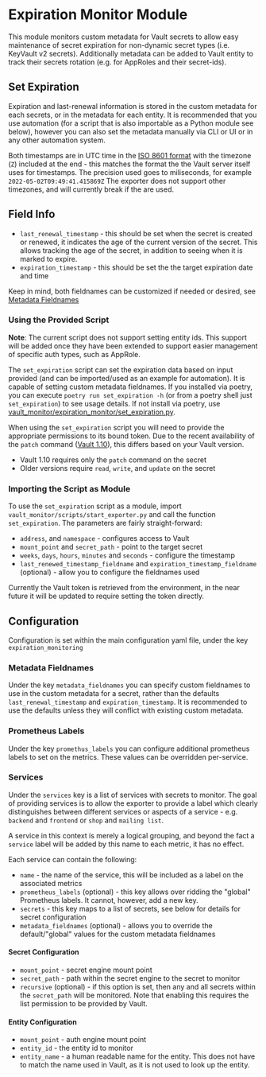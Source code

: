 # Expiration Monitor Module

This module monitors custom metadata for Vault secrets to allow easy maintenance of secret expiration for non-dynamic secret types (i.e. KeyVault v2 secrets).
Additionally metadata can be added to Vault entity to track their secrets rotation (e.g. for AppRoles and their secret-ids).

## Set Expiration

Expiration and last-renewal information is stored in the custom metadata for each secrets, or in the metadata for each entity.
It is recommended that you use automation (for a script that is also importable as a Python module see below), however you can also set the metadata manually via CLI or UI or in any other automation system.

Both timestamps are in UTC time in the [ISO 8601 format](https://www.w3.org/TR/NOTE-datetime-970915) with the timezone (`Z`) included at the end - this matches the format the the Vault server itself uses for timestamps.
The precision used goes to miliseconds, for example `2022-05-02T09:49:41.415869Z`
The exporter does not support other timezones, and will currently break if the are used.

## Field Info

* `last_renewal_timestamp` - this should be set when the secret is created or renewed, it indicates the age of the current version of the secret. This allows tracking the age of the secret, in addition to seeing when it is marked to expire.
* `expiration_timestamp` - this should be set the the target expiration date and time

Keep in mind, both fieldnames can be customized if needed or desired, see [Metadata Fieldnames](#metadata-fieldnames)

### Using the Provided Script

**Note**: The current script does not support setting entity ids.
This support will be added once they have been extended to support easier management of specific auth types, such as AppRole.

The `set_expiration` script can set the expiration data based on input provided (and can be imported/used as an example for automation).
It is capable of setting custom metadata fieldnames.
If you installed via poetry, you can execute `poetry run set_expiration -h` (or from a poetry shell just `set_expiration`) to see usage details.
If not install via poetry, use [vault_monitor/expiration_monitor/set_expiration.py](vault_monitor/expiration_monitor/set_expiration.py).

When using the `set_expiration` script you will need to provide the appropriate permissions to its bound token.
Due to the recent availability of the `patch` command ([Vault 1.10](https://www.vaultproject.io/docs/release-notes/1.10.0#kv-secrets-engine-v2-patch-operations)), this differs based on your Vault version.

* Vault 1.10 requires only the `patch` command on the secret
* Older versions require `read`, `write`, and `update` on the secret

### Importing the Script as Module

To use the `set_expiration` script as a module, import `vault_monitor/scripts/start_exporter.py` and call the function `set_expiration`.
The parameters are fairly straight-forward:

* `address`, and `namespace` - configures access to Vault
* `mount_point` and `secret_path` - point to the target secret
* `weeks`, `days`, `hours`, `minutes` and `seconds` - configure the timestamp
* `last_renewed_timestamp_fieldname` and `expiration_timestamp_fieldname` (optional) - allow you to configure the fieldnames used

Currently the Vault token is retrieved from the environment, in the near future it will be updated to require setting the token directly.

## Configuration

Configuration is set within the main configuration yaml file, under the key `expiration_monitoring`

### Metadata Fieldnames

Under the key `metadata_fieldnames` you can specify custom fieldnames to use in the custom metadata for a secret, rather than the defaults `last_renewal_timestamp` and `expiration_timestamp`.
It is recommended to use the defaults unless they will conflict with existing custom metadata.

### Prometheus Labels

Under the key `promethus_labels` you can configure additional prometheus labels to set on the metrics.
These values can be overridden per-service.

### Services

Under the `services` key is a list of services with secrets to monitor.
The goal of providing services is to allow the exporter to provide a label which clearly distinguishes between different services or aspects of a service - e.g. `backend` and `frontend` or `shop` and `mailing list`.

A service in this context is merely a logical grouping, and beyond the fact a `service` label will be added by this name to each metric, it has no effect.

Each service can contain the following:

* `name` - the name of the service, this will be included as a label on the associated metrics
* `prometheus_labels` (optional) - this key allows over ridding the "global" Prometheus labels. It cannot, however, add a new key.
* `secrets` - this key maps to a list of secrets, see below for details for secret configuration
* `metadata_fieldnames` (optional) - allows you to override the default/"global" values for the custom metadata fieldnames

#### Secret Configuration

* `mount_point` - secret engine mount point
* `secret_path` - path within the secret engine to the secret to monitor
* `recursive` (optional) - if this option is set, then any and all secrets within the `secret_path` will be monitored. Note that enabling this requires the list permission to be provided by Vault.

#### Entity Configuration

* `mount_point` - auth engine mount point
* `entity_id` - the entity id to monitor
* `entity_name` - a human readable name for the entity. This does not have to match the name used in Vault, as it is not used to look up the entity.